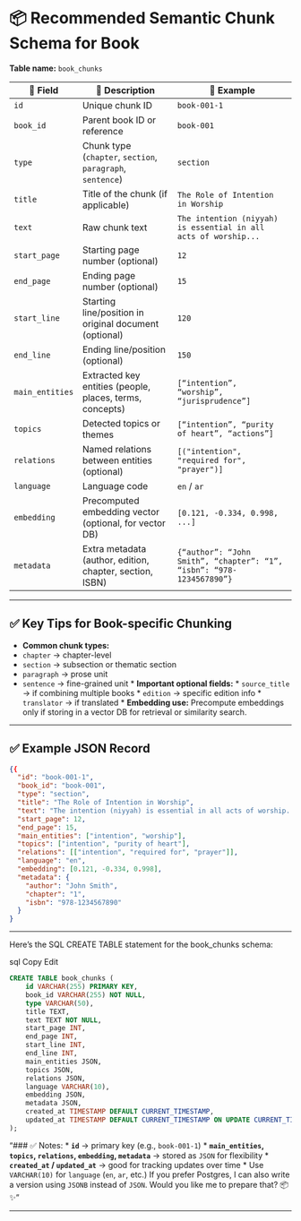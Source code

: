 # 📦 Recommended Semantic Chunk Schema for Book

**Table name:** `book_chunks`

| 📌 Field         | 💬 Description                                                         | 🔑 Example                                      |
|------------------|----------------------------------------------------------------------|------------------------------------------------|
| `id`            | Unique chunk ID                                                    | `book-001-1`                                  |
| `book_id`      | Parent book ID or reference                                         | `book-001`                                    |
| `type`         | Chunk type (`chapter`, `section`, `paragraph`, `sentence`)          | `section`                                     |
| `title`        | Title of the chunk (if applicable)                                  | `The Role of Intention in Worship`            |
| `text`         | Raw chunk text                                                     | `The intention (niyyah) is essential in all acts of worship...` |
| `start_page`   | Starting page number (optional)                                     | `12`                                         |
| `end_page`     | Ending page number (optional)                                       | `15`                                         |
| `start_line`   | Starting line/position in original document (optional)             | `120`                                        |
| `end_line`     | Ending line/position (optional)                                    | `150`                                        |
| `main_entities`| Extracted key entities (people, places, terms, concepts)           | `[“intention”, “worship”, “jurisprudence”]` |
| `topics`       | Detected topics or themes                                          | `[“intention”, “purity of heart”, “actions”]`|
| `relations`    | Named relations between entities (optional)                        | `[("intention", "required for", "prayer")]` |
| `language`     | Language code                                                      | `en` / `ar`                                  |
| `embedding`    | Precomputed embedding vector (optional, for vector DB)            | `[0.121, -0.334, 0.998, ...]`               |
| `metadata`     | Extra metadata (author, edition, chapter, section, ISBN)          | `{“author”: “John Smith”, “chapter”: “1”, “isbn”: “978-1234567890”}` |


---

## ✅ Key Tips for Book-specific Chunking

* **Common chunk types:** 
* `chapter` → chapter-level 
* `section` → subsection or thematic section 
* `paragraph` → prose unit 
* `sentence` → fine-grained unit * **Important optional fields:** * `source_title` → if combining multiple books * `edition` → specific edition info * `translator` → if translated * **Embedding use:** Precompute embeddings only if storing in a vector DB for retrieval or similarity search.



---

## ✅ Example JSON Record

```json
{{
  "id": "book-001-1",
  "book_id": "book-001",
  "type": "section",
  "title": "The Role of Intention in Worship",
  "text": "The intention (niyyah) is essential in all acts of worship...",
  "start_page": 12,
  "end_page": 15,
  "main_entities": ["intention", "worship"],
  "topics": ["intention", "purity of heart"],
  "relations": [["intention", "required for", "prayer"]],
  "language": "en",
  "embedding": [0.121, -0.334, 0.998],
  "metadata": {
    "author": "John Smith",
    "chapter": "1",
    "isbn": "978-1234567890"
  }
}
```

---

Here’s the SQL CREATE TABLE statement for the book_chunks schema:

sql
Copy
Edit
```sql
CREATE TABLE book_chunks (
    id VARCHAR(255) PRIMARY KEY,
    book_id VARCHAR(255) NOT NULL,
    type VARCHAR(50),
    title TEXT,
    text TEXT NOT NULL,
    start_page INT,
    end_page INT,
    start_line INT,
    end_line INT,
    main_entities JSON,
    topics JSON,
    relations JSON,
    language VARCHAR(10),
    embedding JSON,
    metadata JSON,
    created_at TIMESTAMP DEFAULT CURRENT_TIMESTAMP,
    updated_at TIMESTAMP DEFAULT CURRENT_TIMESTAMP ON UPDATE CURRENT_TIMESTAMP
);
```
“### ✅ Notes: * **`id`** → primary key (e.g., `book-001-1`) * **`main_entities`, `topics`, `relations`, `embedding`, `metadata`** → stored as `JSON` for flexibility * **`created_at` / `updated_at`** → good for tracking updates over time * Use `VARCHAR(10)` for `language` (`en`, `ar`, etc.) If you prefer Postgres, I can also write a version using `JSONB` instead of `JSON`. Would you like me to prepare that? 📦✨”



--- 
